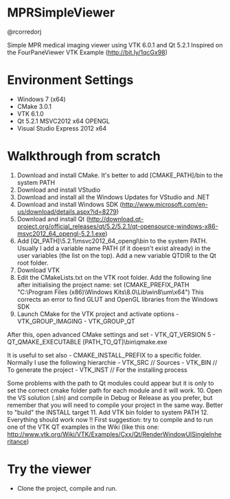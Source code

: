 MPRSimpleViewer
===============
@rcorredorj

Simple MPR medical imaging viewer using VTK 6.0.1 and Qt 5.2.1
Inspired on the FourPaneViewer VTK Example (http://bit.ly/1qcGx98)

Environment Settings
==============
  - Windows 7 (x64)
  - CMake 3.0.1
  - VTK 6.1.0
  - Qt 5.2.1 MSVC2012 x64 OPENGL
  - Visual Studio Express 2012 x64

Walkthrough from scratch
==============

  1. Download and install CMake. It's better to add [CMAKE_PATH]/bin to the system PATH
  2. Download and install VStudio
  3. Download and install all the Windows Updates for VStudio and .NET
  4. Download and install Windows SDK (http://www.microsoft.com/en-us/download/details.aspx?id=8279)
  5. Download and install Qt (http://download.qt-project.org/official_releases/qt/5.2/5.2.1/qt-opensource-windows-x86-msvc2012_64_opengl-5.2.1.exe)
  6. Add [Qt_PATH]\5.2.1\msvc2012_64_opengl\bin to the system PATH. Usually I add a variable name PATH (if it doesn't exist already) in the user variables (the list on the top). Add a new variable QTDIR to the Qt root folder.
  7. Download VTK
  8. Edit the CMakeLists.txt on the VTK root folder. Add the following line after initialising the project name: 
    set (CMAKE_PREFIX_PATH "C:\\Program Files (x86)\\Windows Kits\\8.0\\Lib\\win8\\um\\x64")
  This corrects an error to find GLUT and OpenGL libraries from the Windows SDK
  9. Launch CMake for the VTK project and activate options 
    - VTK_GROUP_IMAGING
    - VTK_GROUP_QT
  
  After this, open advanced CMake settings and set 
    - VTK_QT_VERSION 5
    - QT_QMAKE_EXECUTABLE [PATH_TO_QT]\bin\qmake.exe
  
  It is useful to set also 
    - CMAKE_INSTALL_PREFIX to a specific folder. Normally I use the following hierarchie
      - VTK_SRC  // Sources
      - VTK_BIN  // To generate the project
      - VTK_INST // For the installing process
  
  Some problems with the path to Qt modules could appear but it is only to set the correct cmake folder path for each module and it will work.
  10. Open the VS solution (.sln) and compile in Debug or Release as you prefer, but remember that you will need to compile your project in the same way. Better to "build" the INSTALL target
  11. Add VTK bin folder to system PATH
  12. Everything should work now !! First suggestion: try to compile and to run one of the VTK QT examples in the Wiki (like this one: http://www.vtk.org/Wiki/VTK/Examples/Cxx/Qt/RenderWindowUISingleInheritance)
  
Try the viewer
==============
  - Clone the project, compile and run.
